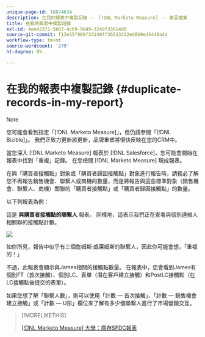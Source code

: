 ```yaml
---
unique-page-id: 18874634
description: 在我的報表中複製記錄 —  [!DNL Marketo Measure]  — 產品檔案
title: 在我的報表中複製記錄
exl-id: 4ee42371-5b67-4c69-9b49-3249f33614d0
source-git-commit: f13e55f009f33140ff36523212ed8b9ed5449a4d
workflow-type: tm+mt
source-wordcount: '279'
ht-degree: 0%

---
```


# 在我的報表中複製記錄 {#duplicate-records-in-my-report}

>[!NOTE]
>
>您可能會看到指定「[!DNL Marketo Measure]」，但仍請參閱「[!DNL Bizible]」。 我們正致力更新該更新，品牌重塑將很快反映在您的CRM中。

當您深入 [!DNL Marketo Measure] 報表於 [!DNL Salesforce]，您可能會開始在報表中找到「重複」記錄。 在您檢閱 [!DNL Marketo Measure] 現成報表。

在與「購買者接觸點」對象或「購買者歸因接觸點」對象進行報告時，請務必了解您不再報告銷售機會、聯繫人或商機的數量，而是將報告與這些標準對象（銷售機會、聯繫人、商機）關聯的「購買者接觸點」或「購買者歸因接觸點」的數量。

以下列報表為例：

這是 **與購買者接觸點的聯繫人** 報表。 同樣地，這表示我們正在查看與個別連絡人相關聯的接觸點計數。

![](assets/1.gif)

如你所見，報告中似乎有三個詹姆斯·威廉姆斯的聯繫人，因此你可能會想，「重複的！」

不過，此報表會顯示與James相關的接觸點數量。 在報表中，您會看到James有個別FT（首次接觸）、個別LC、表單（潛在客戶建立接觸）和PostLC接觸點（在LC接觸點後提交的表單）。

如果您想了解「聯繫人數」，則可以使用「計數 — 首次接觸」、「計數 — 銷售機會建立接觸」或「計數 — U形」欄位來了解有多少個聯繫人進行了市場營銷交互。

>[!MORELIKETHIS]
>
>[[!DNL Marketo Measure] 大學：庫存SFDC報表](https://universityonline.marketo.com/courses/bizible-fundamentals-bizible-102/#/page/5c5cb68dfb384d0c9fb96cc4)

